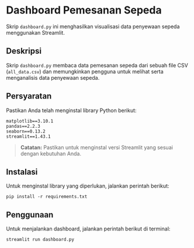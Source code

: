 # Dashboard Pemesanan Sepeda

Skrip `dashboard.py` ini menghasilkan visualisasi data penyewaan sepeda menggunakan Streamlit.

## Deskripsi
Skrip `dashboard.py` membaca data pemesanan sepeda dari sebuah file CSV (`all_data.csv`) dan memungkinkan pengguna untuk melihat serta menganalisis data penyewaan sepeda.

## Persyaratan
Pastikan Anda telah menginstal library Python berikut:

```
matplotlib==3.10.1
pandas==2.2.3
seaborn==0.13.2
streamlit==1.43.1
```

> **Catatan:** Pastikan untuk menginstal versi Streamlit yang sesuai dengan kebutuhan Anda.

## Instalasi
Untuk menginstal library yang diperlukan, jalankan perintah berikut:

```
pip install -r requirements.txt
```

## Penggunaan
Untuk menjalankan dashboard, jalankan perintah berikut di terminal:

```
streamlit run dashboard.py
